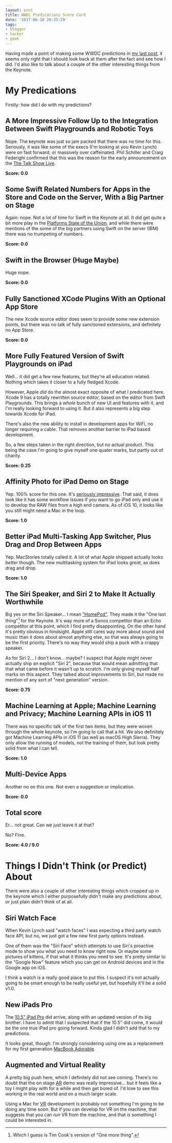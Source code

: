 ```yaml
---
layout: post
title: WWDC Predications Score Card
date: '2017-06-18 20:35:29'
tags:
- blogger
- hacker
- geek
---
```


Having made a point of making some WWDC predictions in [my last post], it seems only right that I should look back at them after the fact and see how I did. I'd also like to talk about a couple of the other interesting things from the Keynote.

[my last post]: http://harveynick.com/2017/06/04/yet-another-rambling-wwdc-predications-post/

# My Predications

Firstly: how did I do with my predictions?

## A More Impressive Follow Up to the Integration Between Swift Playgrounds and Robotic Toys

Nope. The keynote was just so jam packed that there was no time for this. Seriously, it was like some of the execs (I'm looking at you Kevin Lynch) were on fast forward, or massively over caffeinated. Phil Schiller and Craig Federighi confirmed that this was the reason for the early announcement on the [The Talk Show Live].

[The Talk Show Live]: https://vimeo.com/220770851

**Score: 0.0**

## Some Swift Related Numbers for Apps in the Store and Code on the Server, With a Big Partner on Stage

Again: nope. Not a lot of time for Swift in the Keynote at all. It did get quite a bit more play in the [Platforms State of the Union], and while there were mentions of the some of the big partners using Swift on the server (IBM) there was no trumpeting of numbers.

[Platforms State of the Union]: https://developer.apple.com/videos/play/wwdc2017/102/

**Score: 0.0**

## Swift in the Browser (Huge Maybe)

Huge nope.

**Score: 0.0**

## Fully Sanctioned XCode Plugins With an Optional App Store

The new Xcode source editor does seem to provide some new extension points, but there was no talk of fully sanctioned extensions, and definitely no App Store.

**Score: 0.0**

## More Fully Featured Version of Swift Playgrounds on iPad

Well… it did get a few new features, but they're all education related. Nothing which takes it closer to a fully fledged Xcode.

However, Apple *did* do the almost exact opposite of what I predicated here. Xcode 9 has a totally rewritten source editor, based on the editor from Swift Playgrounds. This brings a *whole* bunch of new UI and features with it, and I'm really looking forward to using it. But it also represents a big step towards Xcode for iPad.

There's also the new ability to install in development apps for WiFi, no longer requiring a cable. That removes another barrier to iPad based development.

So, a few steps taken in the right direction, but no actual product. This being the case I'm going to give myself one quater marks, but partly out of charity.

**Score: 0.25**

## Affinity Photo for iPad Demo on Stage

Yep. 100% score for this one. It's [seriously impressive]. That said, it does look like it has some workflow issues if you want to go iPad only and use it to develop the RAW files from a high end camera. As of iOS 10, it looks like you still might need a Mac in the loop.

[seriously impressive]: https://affinity.serif.com/en-gb/photo/ipad/ 

**Score: 1.0**

## Better iPad Multi-Tasking App Switcher, Plus Drag and Drop Between Apps

Yep. MacStories totally called it. A lot of what Apple shipped actually looks *better* though. The new multitasking system for iPad looks *great*, as does drag and drop.

**Score: 1.0**

## The Siri Speaker, and Siri 2 to Make It Actually Worthwhile

Big yes on the Siri Speaker… I mean ["HomePod"]. They made it the "One last thing"[^1] for the Keynote. It's way more of a Sonos competitor than an Echo competitor at this point, which I find pretty disappointing. On the other hand it's pretty obvious in hindsight. Apple still cares way more about sound and music than it does about almost anything else, so that was always going to be the first priority. There's no way they would ship a puck with a crappy speaker.

["HomePod"]: https://www.apple.com/uk/homepod/

As for Siri 2… I don't know… maybe? I suspect that Apple might never actually ship an explicit "Siri 2", because that would mean admitting that that what came before it wasn't up to scratch. I'm only giving myself half marks on this aspect. They talked about improvements to Siri, but made no mention of any sort of "next generation" version.

**Score: 0.75**

## Machine Learning at Apple; Machine Learning and Privacy; Machine Learning APIs in iOS 11

There was no specific talk of the first two items, but they were woven through the whole keynote, so I'm going to call that a hit. We also definitely got Machine Learning APIs in iOS 11 (as well as macOS High Sierra). They only allow the running of models, not the training of them, but look pretty solid from what I can tell.

**Score: 1.0**

## Multi-Device Apps

Another no on this one. Not even a suggestion or implication.

**Score: 0.0**

## Total score

Er… not great. Can we just leave it at that?

No? Fine.

**Score: 4.0 / 9.0**

# Things I Didn't Think (or Predict) About

There were also a couple of other interesting things which cropped up in the keynote which I either purposefully didn't make any predictions about, or just plain didn't think of at all.

## Siri Watch Face

When Kevin Lynch said "watch faces" I was expecting a third party watch face API, but no, we just got a few new first party options instead.

One of them was the "Siri Face" which attempts to use Siri's proactive mode to show you what you need to know right now. Or maybe some pictures of kittens, if that what it thinks you need to see. It's pretty similar to the "Google Now" feature which you can get on Android devices and in the Google app on iOS.

I think a watch is a really good place to put this. I suspect it's not actually going to be smart enough to be really useful yet, but hopefully it'll be a solid v1.0.

## New iPads Pro

The [10.5" iPad Pro] did arrive, along with an updated version of its big brother. I have to admit that I suspected that if the 10.5" did come, it would be the one true iPad pro going forward. Kinda glad I didn't add that to my predictions.

[10.5" iPad Pro]: https://www.apple.com/uk/ipad-pro/

It looks great, though. I'm strongly considering using one as a replacement for my first generation [MacBook Adorable].

[MacBook Adorable]: https://www.apple.com/uk/macbook/

## Augmented and Virtual Reality

A pretty big push here, which I definitely did not see coming. There's no doubt that the on stage [AR] demo was really impressive… but it feels like a toy I might play with for a while and then get bored of. I'd love to see this working in the real world and on a much larger scale.

[AR]: https://en.wikipedia.org/wiki/Augmented_reality

Using a Mac for [VR] development is probably not something I'm going to be doing any time soon. But if you can develop for VR on the machine, that suggests that you can *run* VR from the machine, and that *is* something I could be interested in.

[VR]: https://en.wikipedia.org/wiki/Virtual_reality


[^1]: Which I guess is Tim Cook's version of "One more thing".